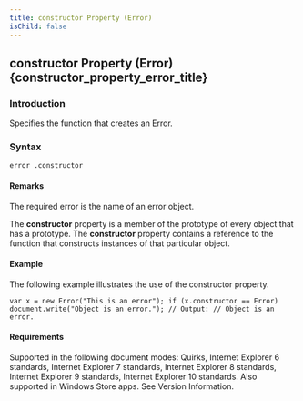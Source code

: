 ```yaml
---
title: constructor Property (Error)
isChild: false
---
```


## constructor Property (Error) {constructor_property_error_title}

### Introduction 

 Specifies the function that creates an Error.

### Syntax 

```
error .constructor
```

#### Remarks 

<div id="languageReferenceRemarksSection" class="section" name="collapseableSection" style="">
  <p xmlns:util="util">
    The required <span class="parameter" sdata="paramReference">error</span> is the name of an error object.
  </p>
  <p xmlns:util="util">
    The <b>constructor</b> property is a member of the prototype of every object that has a prototype. The <b>constructor</b> property contains a reference to the function that constructs instances
    of that particular object.
  </p>
</div>

#### Example 

<p xmlns:util="util">
  The following example illustrates the use of the constructor property.
</p>

```
var x = new Error("This is an error"); if (x.constructor == Error) document.write("Object is an error."); // Output: // Object is an error.
```

#### Requirements 

<div id="requirementsTitleSection" class="section" name="collapseableSection" style="">
  <p xmlns:util="util"></p>
  <p>
    Supported in the following document modes: Quirks, Internet Explorer 6 standards, Internet Explorer 7 standards, Internet Explorer 8 standards, Internet Explorer 9 standards, Internet Explorer 10
    standards. Also supported in Windows Store apps. See Version Information.
  </p>
</div>

